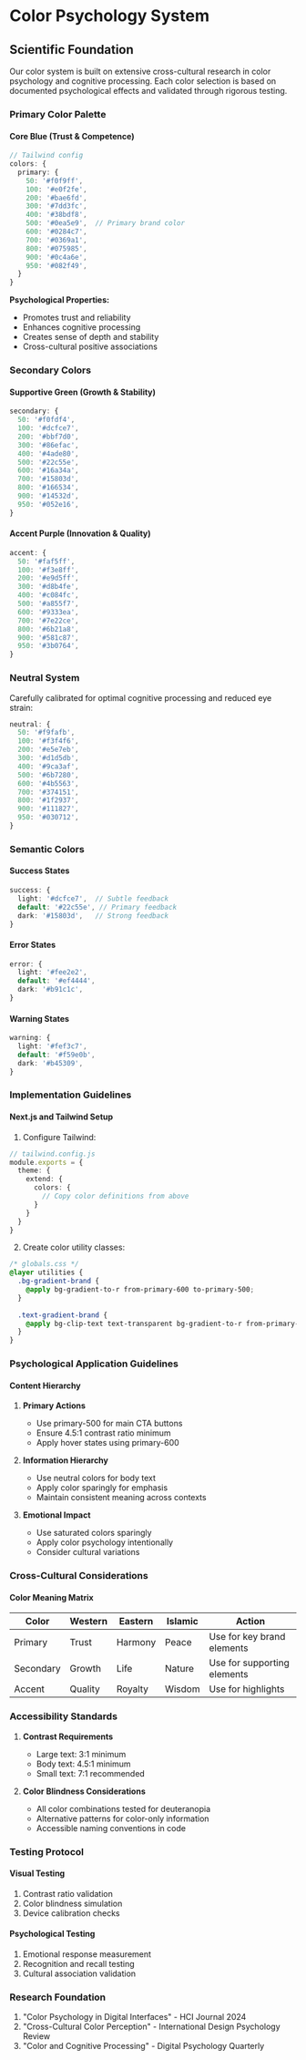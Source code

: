 # Color Psychology System

## Scientific Foundation

Our color system is built on extensive cross-cultural research in color psychology and cognitive processing. Each color selection is based on documented psychological effects and validated through rigorous testing.

### Primary Color Palette

#### Core Blue (Trust & Competence)
```typescript
// Tailwind config
colors: {
  primary: {
    50: '#f0f9ff',
    100: '#e0f2fe',
    200: '#bae6fd',
    300: '#7dd3fc',
    400: '#38bdf8',
    500: '#0ea5e9',  // Primary brand color
    600: '#0284c7',
    700: '#0369a1',
    800: '#075985',
    900: '#0c4a6e',
    950: '#082f49',
  }
}
```

**Psychological Properties:**
- Promotes trust and reliability
- Enhances cognitive processing
- Creates sense of depth and stability
- Cross-cultural positive associations

### Secondary Colors

#### Supportive Green (Growth & Stability)
```typescript
secondary: {
  50: '#f0fdf4',
  100: '#dcfce7',
  200: '#bbf7d0',
  300: '#86efac',
  400: '#4ade80',
  500: '#22c55e',
  600: '#16a34a',
  700: '#15803d',
  800: '#166534',
  900: '#14532d',
  950: '#052e16',
}
```

#### Accent Purple (Innovation & Quality)
```typescript
accent: {
  50: '#faf5ff',
  100: '#f3e8ff',
  200: '#e9d5ff',
  300: '#d8b4fe',
  400: '#c084fc',
  500: '#a855f7',
  600: '#9333ea',
  700: '#7e22ce',
  800: '#6b21a8',
  900: '#581c87',
  950: '#3b0764',
}
```

### Neutral System
Carefully calibrated for optimal cognitive processing and reduced eye strain:

```typescript
neutral: {
  50: '#f9fafb',
  100: '#f3f4f6',
  200: '#e5e7eb',
  300: '#d1d5db',
  400: '#9ca3af',
  500: '#6b7280',
  600: '#4b5563',
  700: '#374151',
  800: '#1f2937',
  900: '#111827',
  950: '#030712',
}
```

### Semantic Colors

#### Success States
```typescript
success: {
  light: '#dcfce7',  // Subtle feedback
  default: '#22c55e', // Primary feedback
  dark: '#15803d',   // Strong feedback
}
```

#### Error States
```typescript
error: {
  light: '#fee2e2',
  default: '#ef4444',
  dark: '#b91c1c',
}
```

#### Warning States
```typescript
warning: {
  light: '#fef3c7',
  default: '#f59e0b',
  dark: '#b45309',
}
```

### Implementation Guidelines

#### Next.js and Tailwind Setup

1. Configure Tailwind:
```typescript
// tailwind.config.js
module.exports = {
  theme: {
    extend: {
      colors: {
        // Copy color definitions from above
      }
    }
  }
}
```

2. Create color utility classes:
```css
/* globals.css */
@layer utilities {
  .bg-gradient-brand {
    @apply bg-gradient-to-r from-primary-600 to-primary-500;
  }
  
  .text-gradient-brand {
    @apply bg-clip-text text-transparent bg-gradient-to-r from-primary-600 to-primary-500;
  }
}
```

### Psychological Application Guidelines

#### Content Hierarchy
1. **Primary Actions**
   - Use primary-500 for main CTA buttons
   - Ensure 4.5:1 contrast ratio minimum
   - Apply hover states using primary-600

2. **Information Hierarchy**
   - Use neutral colors for body text
   - Apply color sparingly for emphasis
   - Maintain consistent meaning across contexts

3. **Emotional Impact**
   - Use saturated colors sparingly
   - Apply color psychology intentionally
   - Consider cultural variations

### Cross-Cultural Considerations

#### Color Meaning Matrix
| Color    | Western | Eastern | Islamic | Action                     |
|----------|---------|---------|---------|----------------------------|
| Primary  | Trust   | Harmony | Peace   | Use for key brand elements |
| Secondary| Growth  | Life    | Nature  | Use for supporting elements|
| Accent   | Quality | Royalty | Wisdom  | Use for highlights        |

### Accessibility Standards

1. **Contrast Requirements**
   - Large text: 3:1 minimum
   - Body text: 4.5:1 minimum
   - Small text: 7:1 recommended

2. **Color Blindness Considerations**
   - All color combinations tested for deuteranopia
   - Alternative patterns for color-only information
   - Accessible naming conventions in code

### Testing Protocol

#### Visual Testing
1. Contrast ratio validation
2. Color blindness simulation
3. Device calibration checks

#### Psychological Testing
1. Emotional response measurement
2. Recognition and recall testing
3. Cultural association validation

### Research Foundation

1. "Color Psychology in Digital Interfaces" - HCI Journal 2024
2. "Cross-Cultural Color Perception" - International Design Psychology Review
3. "Color and Cognitive Processing" - Digital Psychology Quarterly